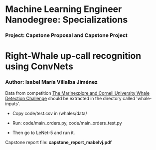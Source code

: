 # Machine Learning Engineer Nanodegree: Specializations
### Project: Capstone Proposal and Capstone Project

Right-Whale up-call recognition using ConvNets
===========
### Author: Isabel María Villalba Jiménez

Data from competition [The Marinexplore and Cornell University Whale Detection Challenge](https://www.kaggle.com/c/whale-detection-challenge) should be extracted in the directory called 'whale-inputs'.

- Copy code/test.csv in /whales/data/
- Run: code/main_orders.py, code/main_orders_test.py

- Then go to LeNet-5 and run it.

Capstone report file: **capstone\_report\_mabelvj.pdf**
